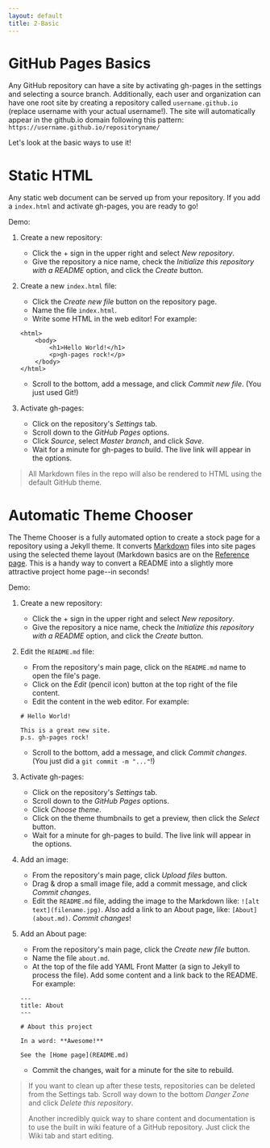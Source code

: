 ```yaml
---
layout: default
title: 2-Basic
---
```


# GitHub Pages Basics

Any GitHub repository can have a site by activating gh-pages in the settings and selecting a source branch.
Additionally, each user and organization can have one root site by creating a repository called `username.github.io` (replace username with your actual username!).
The site will automatically appear in the github.io domain following this pattern: `https://username.github.io/repositoryname/`

Let's look at the basic ways to use it!

# Static HTML

Any static web document can be served up from your repository. 
If you add a `index.html` and activate gh-pages, you are ready to go! 

Demo: 

1. Create a new repository: 
    - Click the + sign in the upper right and select *New repository*. 
    - Give the repository a nice name, check the *Initialize this repository with a README* option, and click the *Create* button.
2. Create a new `index.html` file:
    - Click the *Create new file* button on the repository page.
    - Name the file `index.html`.
    - Write some HTML in the web editor! For example:

    ```
    <html>
        <body>
            <h1>Hello World!</h1>
            <p>gh-pages rock!</p>
        </body>
    </html>
    ```
    - Scroll to the bottom, add a message, and click *Commit new file*. (You just used Git!)
3. Activate gh-pages:
    - Click on the repository's *Settings* tab.
    - Scroll down to the *GitHub Pages* options.
    - Click *Source*, select *Master branch*, and click *Save*. 
    - Wait for a minute for gh-pages to build. The live link will appear in the options.

> All Markdown files in the repo will also be rendered to HTML using the default GitHub theme.

# Automatic Theme Chooser

The Theme Chooser is a fully automated option to create a stock page for a repository using a Jekyll theme. 
It converts [Markdown](https://daringfireball.net/projects/markdown/) files into site pages using the selected theme layout (Markdown basics are on the [Reference page](5-reference.html).
This is a handy way to convert a README into a slightly more attractive project home page--in seconds!  

Demo: 

1. Create a new repository:
    - Click the + sign in the upper right and select *New repository*. 
    - Give the repository a nice name, check the *Initialize this repository with a README* option, and click the *Create* button.
2. Edit the `README.md` file:
    - From the repository's main page, click on the `README.md` name to open the file's page.
    - Click on the *Edit* (pencil icon) button at the top right of the file content.
    - Edit the content in the web editor. For example:

    ```
    # Hello World! 

    This is a great new site.
    p.s. gh-pages rock!
    ```
    - Scroll to the bottom, add a message, and click *Commit changes*. (You just did a `git commit -m "..."`!) 
3. Activate gh-pages:
    - Click on the repository's *Settings* tab.
    - Scroll down to the *GitHub Pages* options.
    - Click *Choose theme*.
    - Click on the theme thumbnails to get a preview, then click the *Select* button. 
    - Wait for a minute for gh-pages to build. The live link will appear in the options.
4. Add an image:
    - From the repository's main page, click *Upload files* button.
    - Drag & drop a small image file, add a commit message, and click *Commit changes*.
    - Edit the `README.md` file, adding the image to the Markdown like: `![alt text](filename.jpg)`. Also add a link to an About page, like: `[About](about.md)`. *Commit changes*!
5. Add an About page:
    - From the repository's main page, click the *Create new file* button.
    - Name the file `about.md`.
    - At the top of the file add YAML Front Matter (a sign to Jekyll to process the file). Add some content and a link back to the README. For example:

    ```
    ---
    title: About
    ---

    # About this project

    In a word: **Awesome!**

    See the [Home page](README.md)
    ```
    - Commit the changes, wait for a minute for the site to rebuild.

> If you want to clean up after these tests, repositories can be deleted from the Settings tab.
> Scroll way down to the bottom *Danger Zone* and click *Delete this repository*.
> 
> Another incredibly quick way to share content and documentation is to use the built in wiki feature of a GitHub repository. 
> Just click the Wiki tab and start editing.

